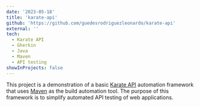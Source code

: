 ```yaml
---
date: '2023-05-18'
title: 'karate-api'
github: 'https://github.com/guedesrodriguezleonardo/karate-api'
external: ''
tech:
  - Karate API
  - Gherkin
  - Java
  - Maven
  - API testing
showInProjects: false
---
```


This project is a demonstration of a basic [Karate API](https://www.karatelabs.io/) automation framework that uses [Maven](https://maven.apache.org/) as the build automation tool. The purpose of this framework is to simplify automated API testing of web applications.
